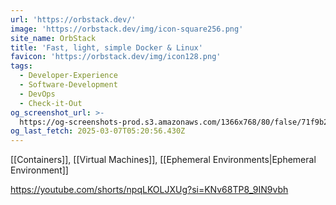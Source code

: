 ```yaml
---
url: 'https://orbstack.dev/'
image: 'https://orbstack.dev/img/icon-square256.png'
site_name: OrbStack
title: 'Fast, light, simple Docker & Linux'
favicon: 'https://orbstack.dev/img/icon128.png'
tags:
  - Developer-Experience
  - Software-Development
  - DevOps
  - Check-it-Out
og_screenshot_url: >-
  https://og-screenshots-prod.s3.amazonaws.com/1366x768/80/false/71f9b2f378fb69ba2aede828f50a3faea381879467239d19c55fc6a12e383e49.jpeg
og_last_fetch: 2025-03-07T05:20:56.430Z
---
```

[[Containers]], [[Virtual Machines]], [[Ephemeral Environments|Ephemeral Environment]]

https://youtube.com/shorts/npqLKOLJXUg?si=KNv68TP8_9IN9vbh
